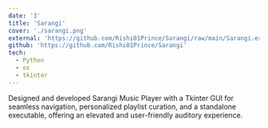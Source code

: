 ```yaml
---
date: '3'
title: 'Sarangi'
cover: './sarangi.png'
external: 'https://github.com/Rishi01Prince/Sarangi/raw/main/Sarangi.exe'
github: 'https://github.com/Rishi01Prince/Sarangi'
tech:
  - Python
  - os
  - tkinter
---
```


Designed and developed Sarangi Music Player with a Tkinter GUI for seamless navigation, personalized playlist curation, and a standalone executable, offering an elevated and user-friendly auditory experience.
